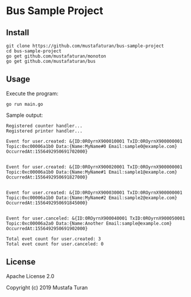 # Bus Sample Project

## Install

```shell
git clone https://github.com/mustafaturan/bus-sample-project
cd bus-sample-project
go get github.com/mustafaturan/monoton
go get github.com/mustafaturan/bus
```

## Usage

Execute the program:

```shell
go run main.go
```

Sample output:

```shell
Registered counter handler...
Registered printer handler...

Event for user.created: &{ID:0ROyrnX900010001 TxID:0ROyrnX900000001 Topic:0xc00006a1b0 Data:{Name:MyName#0 Email:sample0@example.com} OccurredAt:1556492950691702000}


Event for user.created: &{ID:0ROyrnX900020001 TxID:0ROyrnX900000001 Topic:0xc00006a1b0 Data:{Name:MyName#1 Email:sample1@example.com} OccurredAt:1556492950691827000}


Event for user.created: &{ID:0ROyrnX900030001 TxID:0ROyrnX900000001 Topic:0xc00006a1b0 Data:{Name:MyName#2 Email:sample2@example.com} OccurredAt:1556492950691845000}


Event for user.canceled: &{ID:0ROyrnX900040001 TxID:0ROyrnX900050001 Topic:0xc00006a2a0 Data:{Name:Another Email:sample@example.com} OccurredAt:1556492950691902000}

Total evet count for user.created: 3
Total evet count for user.canceled: 0
```

## License

Apache License 2.0

Copyright (c) 2019 Mustafa Turan
